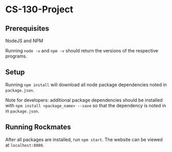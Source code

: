 # CS-130-Project

## Prerequisites

NodeJS and NPM

Running `node -v` and `npm -v` should return the versions of the respective programs.

## Setup

Running `npm install` will download all node package dependencies noted in `package.json`.

Note for developers: additional package dependencies should be installed with `npm install <package_name> --save`
so that the dependency is noted in in `package.json`.

## Running Rockmates

After all packages are installed, run `npm start`. The website can be viewed at `localhost:8080`.

